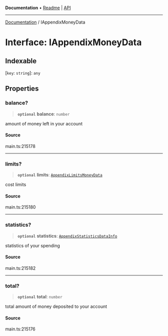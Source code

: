 **Documentation** • [Readme](../README.md) \| [API](../globals.md)

***

[Documentation](../README.md) / IAppendixMoneyData

# Interface: IAppendixMoneyData

## Indexable

 \[`key`: `string`\]: `any`

## Properties

### balance?

> **`optional`** **balance**: `number`

amount of money left in your account

#### Source

main.ts:215178

***

### limits?

> **`optional`** **limits**: [`AppendixLimitsMoneyData`](../classes/AppendixLimitsMoneyData.md)

cost limits

#### Source

main.ts:215180

***

### statistics?

> **`optional`** **statistics**: [`AppendixStatisticsDataInfo`](../classes/AppendixStatisticsDataInfo.md)

statistics of your spending

#### Source

main.ts:215182

***

### total?

> **`optional`** **total**: `number`

total amount of money deposited to your account

#### Source

main.ts:215176
